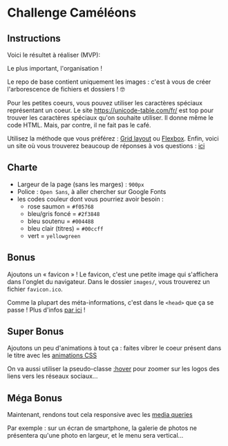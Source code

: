 # Challenge Caméléons



## Instructions

Voici le résultet à réaliser (MVP):

Le plus important, l'organisation !

Le repo de base contient uniquement les images : c'est à vous de créer l'arborescence de fichiers et dossiers ! 🤓

Pour les petites coeurs, vous pouvez utiliser les caractères spéciaux représentant un coeur. Le site https://unicode-table.com/fr/ est top pour trouver les caractères spéciaux qu'on souhaite utiliser. Il donne même le code HTML. Mais, par contre, il ne fait pas le café.

Utilisez la méthode que vous préférez : [Grid layout](https://developer.mozilla.org/fr/docs/Web/CSS/grid) ou [Flexbox](https://developer.mozilla.org/fr/docs/Learn/CSS/CSS_layout/Flexbox). Enfin, voici un site où vous trouverez beaucoup de réponses à vos questions : [ici](https://css-tricks.com/guides/)

## Charte

* Largeur de la page (sans les marges) : `900px`
* Police : `Open Sans`, à aller chercher sur Google Fonts
* les codes couleur dont vous pourriez avoir besoin :
  + rose saumon = `#f05768`
  + bleu/gris foncé = `#2f3848`
  + bleu soutenu = `#004488`
  + bleu clair (titres) = `#00ccff`
  + vert = `yellowgreen`


## Bonus

Ajoutons un « favicon » ! Le favicon, c'est une petite image qui s'affichera dans l'onglet du navigateur. Dans le dossier `images/`, vous trouverez un fichier `favicon.ico`.

Comme la plupart des méta-informations, c'est dans le `<head>` que ça se passe ! Plus d'infos [par ici](https://developer.mozilla.org/fr/Apprendre/HTML/Introduction_%C3%A0_HTML/The_head_metadata_in_HTML#Adding_custom_icons_to_your_site) !

## Super Bonus

Ajoutons un peu d'animations à tout ça : faites vibrer le coeur présent dans le titre avec les [animations CSS](https://developer.mozilla.org/fr/docs/Web/CSS/CSS_Animations/Using_CSS_animations)

On va aussi utiliser la pseudo-classe [:hover](https://developer.mozilla.org/fr/docs/Web/CSS/:hover) pour zoomer sur les logos des liens vers les réseaux sociaux...

## Méga Bonus

Maintenant, rendons tout cela responsive avec les [media queries](https://developer.mozilla.org/fr/docs/Web/CSS/:hover)

Par exemple : sur un écran de smartphone, la galerie de photos ne présentera qu'une photo en largeur, et le menu sera vertical...
